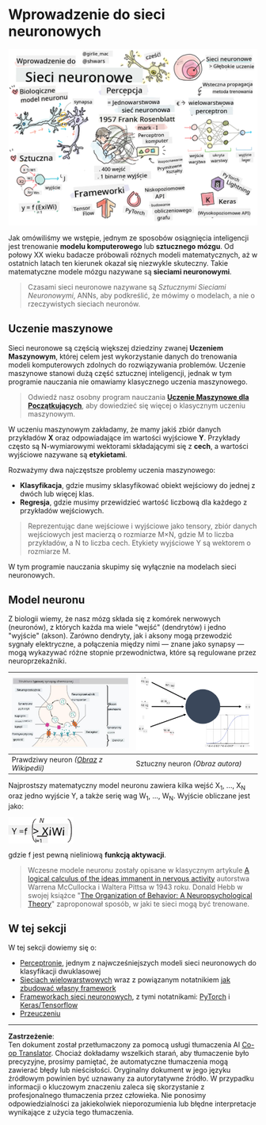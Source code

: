 <!--
CO_OP_TRANSLATOR_METADATA:
{
  "original_hash": "f862a99d88088163df12270e2f2ad6c3",
  "translation_date": "2025-10-03T12:47:45+00:00",
  "source_file": "lessons/3-NeuralNetworks/README.md",
  "language_code": "pl"
}
-->
# Wprowadzenie do sieci neuronowych

![Podsumowanie treści wprowadzających do sieci neuronowych w formie rysunku](../../../../translated_images/ai-neuralnetworks.1c687ae40bc86e834f497844866a26d3e0886650a67a4bbe29442e2f157d3b18.pl.png)

Jak omówiliśmy we wstępie, jednym ze sposobów osiągnięcia inteligencji jest trenowanie **modelu komputerowego** lub **sztucznego mózgu**. Od połowy XX wieku badacze próbowali różnych modeli matematycznych, aż w ostatnich latach ten kierunek okazał się niezwykle skuteczny. Takie matematyczne modele mózgu nazywane są **sieciami neuronowymi**.

> Czasami sieci neuronowe nazywane są *Sztucznymi Sieciami Neuronowymi*, ANNs, aby podkreślić, że mówimy o modelach, a nie o rzeczywistych sieciach neuronów.

## Uczenie maszynowe

Sieci neuronowe są częścią większej dziedziny zwanej **Uczeniem Maszynowym**, której celem jest wykorzystanie danych do trenowania modeli komputerowych zdolnych do rozwiązywania problemów. Uczenie maszynowe stanowi dużą część sztucznej inteligencji, jednak w tym programie nauczania nie omawiamy klasycznego uczenia maszynowego.

> Odwiedź nasz osobny program nauczania **[Uczenie Maszynowe dla Początkujących](http://github.com/microsoft/ml-for-beginners)**, aby dowiedzieć się więcej o klasycznym uczeniu maszynowym.

W uczeniu maszynowym zakładamy, że mamy jakiś zbiór danych przykładów **X** oraz odpowiadające im wartości wyjściowe **Y**. Przykłady często są N-wymiarowymi wektorami składającymi się z **cech**, a wartości wyjściowe nazywane są **etykietami**.

Rozważymy dwa najczęstsze problemy uczenia maszynowego:

* **Klasyfikacja**, gdzie musimy sklasyfikować obiekt wejściowy do jednej z dwóch lub więcej klas.
* **Regresja**, gdzie musimy przewidzieć wartość liczbową dla każdego z przykładów wejściowych.

> Reprezentując dane wejściowe i wyjściowe jako tensory, zbiór danych wejściowych jest macierzą o rozmiarze M&times;N, gdzie M to liczba przykładów, a N to liczba cech. Etykiety wyjściowe Y są wektorem o rozmiarze M.

W tym programie nauczania skupimy się wyłącznie na modelach sieci neuronowych.

## Model neuronu

Z biologii wiemy, że nasz mózg składa się z komórek nerwowych (neuronów), z których każda ma wiele "wejść" (dendrytów) i jedno "wyjście" (akson). Zarówno dendryty, jak i aksony mogą przewodzić sygnały elektryczne, a połączenia między nimi — znane jako synapsy — mogą wykazywać różne stopnie przewodnictwa, które są regulowane przez neuroprzekaźniki.

![Model neuronu](../../../../translated_images/synapse-wikipedia.ed20a9e4726ea1c6a3ce8fec51c0b9bec6181946dca0fe4e829bc12fa3bacf01.pl.jpg) | ![Model neuronu](../../../../translated_images/artneuron.1a5daa88d20ebe6f5824ddb89fba0bdaaf49f67e8230c1afbec42909df1fc17e.pl.png)
----|----
Prawdziwy neuron *([Obraz](https://en.wikipedia.org/wiki/Synapse#/media/File:SynapseSchematic_lines.svg) z Wikipedii)* | Sztuczny neuron *(Obraz autora)*

Najprostszy matematyczny model neuronu zawiera kilka wejść X<sub>1</sub>, ..., X<sub>N</sub> oraz jedno wyjście Y, a także serię wag W<sub>1</sub>, ..., W<sub>N</sub>. Wyjście obliczane jest jako:

<img src="../../../../translated_images/netout.1eb15eb76fd767313e067719f400cec4b0e5090239c3e997c29f6789d4c3c263.pl.png" alt="Y = f\left(\sum_{i=1}^N X_iW_i\right)" width="131" height="53" align="center"/>

gdzie f jest pewną nieliniową **funkcją aktywacji**.

> Wczesne modele neuronu zostały opisane w klasycznym artykule [A logical calculus of the ideas immanent in nervous activity](https://www.cs.cmu.edu/~./epxing/Class/10715/reading/McCulloch.and.Pitts.pdf) autorstwa Warrena McCullocka i Waltera Pittsa w 1943 roku. Donald Hebb w swojej książce "[The Organization of Behavior: A Neuropsychological Theory](https://books.google.com/books?id=VNetYrB8EBoC)" zaproponował sposób, w jaki te sieci mogą być trenowane.

## W tej sekcji

W tej sekcji dowiemy się o:
* [Perceptronie](03-Perceptron/README.md), jednym z najwcześniejszych modeli sieci neuronowych do klasyfikacji dwuklasowej
* [Sieciach wielowarstwowych](04-OwnFramework/README.md) wraz z powiązanym notatnikiem [jak zbudować własny framework](04-OwnFramework/OwnFramework.ipynb)
* [Frameworkach sieci neuronowych](05-Frameworks/README.md), z tymi notatnikami: [PyTorch](05-Frameworks/IntroPyTorch.ipynb) i [Keras/Tensorflow](05-Frameworks/IntroKerasTF.ipynb)
* [Przeuczeniu](../../../../lessons/3-NeuralNetworks/05-Frameworks)

---

**Zastrzeżenie**:  
Ten dokument został przetłumaczony za pomocą usługi tłumaczenia AI [Co-op Translator](https://github.com/Azure/co-op-translator). Chociaż dokładamy wszelkich starań, aby tłumaczenie było precyzyjne, prosimy pamiętać, że automatyczne tłumaczenia mogą zawierać błędy lub nieścisłości. Oryginalny dokument w jego języku źródłowym powinien być uznawany za autorytatywne źródło. W przypadku informacji o kluczowym znaczeniu zaleca się skorzystanie z profesjonalnego tłumaczenia przez człowieka. Nie ponosimy odpowiedzialności za jakiekolwiek nieporozumienia lub błędne interpretacje wynikające z użycia tego tłumaczenia.